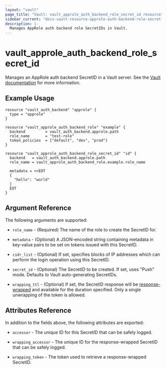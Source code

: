 ```yaml
---
layout: "vault"
page_title: "Vault: vault_approle_auth_backend_role_secret_id resource"
sidebar_current: "docs-vault-resource-approle-auth-backend-role-secret-id"
description: |-
  Manages AppRole auth backend role SecretIDs in Vault.
---
```


# vault\_approle\_auth\_backend\_role\_secret\_id

Manages an AppRole auth backend SecretID in a Vault server. See the [Vault
documentation](https://www.vaultproject.io/docs/auth/approle) for more
information.

## Example Usage

```hcl
resource "vault_auth_backend" "approle" {
  type = "approle"
}

resource "vault_approle_auth_backend_role" "example" {
  backend         = vault_auth_backend.approle.path
  role_name       = "test-role"
  token_policies  = ["default", "dev", "prod"]
}

resource "vault_approle_auth_backend_role_secret_id" "id" {
  backend   = vault_auth_backend.approle.path
  role_name = vault_approle_auth_backend_role.example.role_name

  metadata = <<EOT
  {
    "hello": "world"
  }
  EOT
}
```

## Argument Reference

The following arguments are supported:

* `role_name` - (Required) The name of the role to create the SecretID for.

* `metadata` - (Optional) A JSON-encoded string containing metadata in
  key-value pairs to be set on tokens issued with this SecretID.

* `cidr_list` - (Optional) If set, specifies blocks of IP addresses which can
  perform the login operation using this SecretID.

* `secret_id` - (Optional) The SecretID to be created. If set, uses "Push"
  mode.  Defaults to Vault auto-generating SecretIDs.

* `wrapping_ttl` - (Optional) If set, the SecretID response will be
  [response-wrapped](https://www.vaultproject.io/docs/concepts/response-wrapping)
  and available for the duration specified. Only a single unwrapping of the
  token is allowed.

## Attributes Reference

In addition to the fields above, the following attributes are exported:

* `accessor` - The unique ID for this SecretID that can be safely logged.

* `wrapping_accessor` - The unique ID for the response-wrapped SecretID that can
   be safely logged.

* `wrapping_token` - The token used to retrieve a response-wrapped SecretID.
